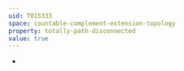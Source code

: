 ```yaml
---
uid: T015333
space: countable-complement-extension-topology
property: totally-path-disconnected
value: true
---
```

-


